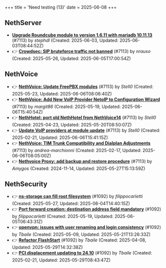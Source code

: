 +++
title = 'Need testing (13)'
date = 2025-06-08
+++

## NethServer
- **[Upgrade Roundcube module to version 1.6.11 with mariadb 10.11.13](https://github.com/NethServer/dev/issues/7490)** (#7113) by *stephdl* (Created: 2025-06-03, Updated: 2025-06-03T08:44:52Z)
- :point_right: **[Crowdsec: SIP bruteforce traffic not banned](https://github.com/NethServer/dev/issues/7481)** (#7113) by *nrauso* (Created: 2025-05-26, Updated: 2025-06-05T17:00:54Z)

## NethVoice
- :point_right: **[NethVoice: Update FreePBX modules](https://github.com/NethServer/dev/issues/7476)** (#7113) by *Stell0* (Created: 2025-05-23, Updated: 2025-06-06T08:06:40Z)
- :point_right: **[NethVoice: Add New VoIP Provider NetoIP to Configuration Wizard](https://github.com/NethServer/dev/issues/7471)** (#7113) by *margit86* (Created: 2025-05-19, Updated: 2025-06-06T15:40:54Z)
- :point_right: **[NethHotel: port old NethHotel from NethVoice14](https://github.com/NethServer/dev/issues/7425)** (#7113) by *Stell0* (Created: 2025-04-23, Updated: 2025-05-20T08:50:07Z)
- :point_right: **[Update VoIP providers at module update](https://github.com/NethServer/dev/issues/7331)** (#7113) by *Stell0* (Created: 2025-02-21, Updated: 2025-06-06T15:41:15Z)
- :point_right: **[NethVoice: TIM Trunk Compatibility and Dialplan Adjustments](https://github.com/NethServer/dev/issues/7321)** (#7113) by *andrea-marchionni* (Created: 2025-02-17, Updated: 2025-06-06T08:05:00Z)
- :point_right: **[Nethvoice Proxy: add backup and restore procedure](https://github.com/NethServer/dev/issues/7113)** (#7113) by *Amygos* (Created: 2024-11-14, Updated: 2025-05-27T15:13:59Z)

## NethSecurity
- :point_right: **[ns-storage can fill root filesystem](https://github.com/NethServer/nethsecurity/issues/1233)** (#1092) by *filippocarletti* (Created: 2025-05-27, Updated: 2025-06-04T14:40:15Z)
- :point_right: **[Port forward creation: destination address field mandatory](https://github.com/NethServer/nethsecurity/issues/1220)** (#1092) by *filippocarletti* (Created: 2025-05-19, Updated: 2025-06-05T06:43:31Z)
- :point_right: **[openvpn: issues with user renaming and login consistency](https://github.com/NethServer/nethsecurity/issues/1209)** (#1092) by *Tbaile* (Created: 2025-05-09, Updated: 2025-05-21T13:26:33Z)
- :point_right: **[Refactor FlashStart](https://github.com/NethServer/nethsecurity/issues/1162)** (#1092) by *Tbaile* (Created: 2025-04-08, Updated: 2025-05-29T14:32:38Z)
- :point_right: **[PCI displacement updating to 24.10](https://github.com/NethServer/nethsecurity/issues/1092)** (#1092) by *Tbaile* (Created: 2025-02-21, Updated: 2025-05-29T08:43:47Z)

